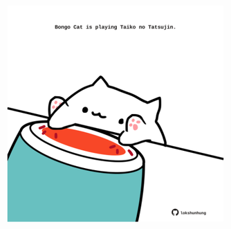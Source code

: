 <!-- built at 21/10/2022, 13:17:39 UTC -->
<p align="center">
  <img width="500" height="500" src="./ReadmeImage.svg">
</p>
